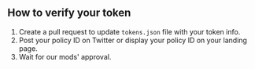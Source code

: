 ## How to verify your token

1. Create a pull request to update `tokens.json` file with your token info.
2. Post your policy ID on Twitter or display your policy ID on your landing page.
3. Wait for our mods' approval.
